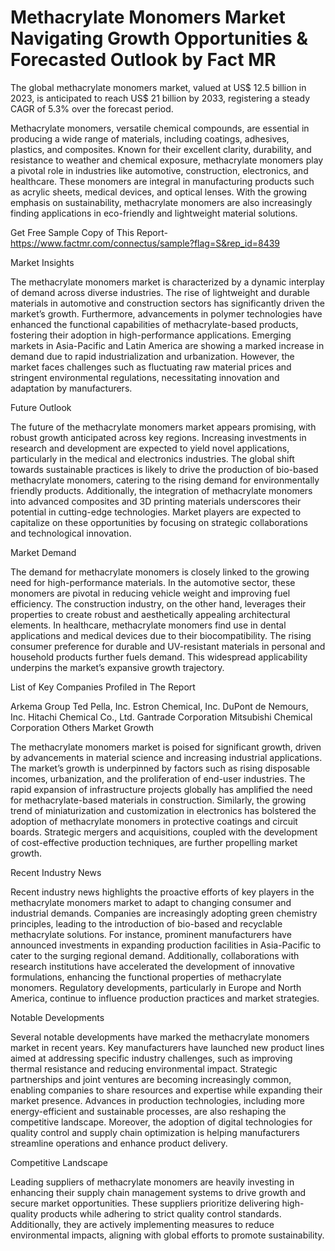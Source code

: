 # Methacrylate Monomers Market Navigating Growth Opportunities & Forecasted Outlook by Fact MR

The global methacrylate monomers market, valued at US$ 12.5 billion in 2023, is anticipated to reach US$ 21 billion by 2033, registering a steady CAGR of 5.3% over the forecast period.

Methacrylate monomers, versatile chemical compounds, are essential in producing a wide range of materials, including coatings, adhesives, plastics, and composites. Known for their excellent clarity, durability, and resistance to weather and chemical exposure, methacrylate monomers play a pivotal role in industries like automotive, construction, electronics, and healthcare. These monomers are integral in manufacturing products such as acrylic sheets, medical devices, and optical lenses. With the growing emphasis on sustainability, methacrylate monomers are also increasingly finding applications in eco-friendly and lightweight material solutions.

Get Free Sample Copy of This Report-https://www.factmr.com/connectus/sample?flag=S&rep_id=8439

Market Insights

The methacrylate monomers market is characterized by a dynamic interplay of demand across diverse industries. The rise of lightweight and durable materials in automotive and construction sectors has significantly driven the market’s growth. Furthermore, advancements in polymer technologies have enhanced the functional capabilities of methacrylate-based products, fostering their adoption in high-performance applications. Emerging markets in Asia-Pacific and Latin America are showing a marked increase in demand due to rapid industrialization and urbanization. However, the market faces challenges such as fluctuating raw material prices and stringent environmental regulations, necessitating innovation and adaptation by manufacturers.

Future Outlook

The future of the methacrylate monomers market appears promising, with robust growth anticipated across key regions. Increasing investments in research and development are expected to yield novel applications, particularly in the medical and electronics industries. The global shift towards sustainable practices is likely to drive the production of bio-based methacrylate monomers, catering to the rising demand for environmentally friendly products. Additionally, the integration of methacrylate monomers into advanced composites and 3D printing materials underscores their potential in cutting-edge technologies. Market players are expected to capitalize on these opportunities by focusing on strategic collaborations and technological innovation.

Market Demand

The demand for methacrylate monomers is closely linked to the growing need for high-performance materials. In the automotive sector, these monomers are pivotal in reducing vehicle weight and improving fuel efficiency. The construction industry, on the other hand, leverages their properties to create robust and aesthetically appealing architectural elements. In healthcare, methacrylate monomers find use in dental applications and medical devices due to their biocompatibility. The rising consumer preference for durable and UV-resistant materials in personal and household products further fuels demand. This widespread applicability underpins the market’s expansive growth trajectory.

List of Key Companies Profiled in The Report

Arkema Group
Ted Pella, Inc.
Estron Chemical, Inc.
DuPont de Nemours, Inc.
Hitachi Chemical Co., Ltd.
Gantrade Corporation
Mitsubishi Chemical Corporation
Others
Market Growth

The methacrylate monomers market is poised for significant growth, driven by advancements in material science and increasing industrial applications. The market’s growth is underpinned by factors such as rising disposable incomes, urbanization, and the proliferation of end-user industries. The rapid expansion of infrastructure projects globally has amplified the need for methacrylate-based materials in construction. Similarly, the growing trend of miniaturization and customization in electronics has bolstered the adoption of methacrylate monomers in protective coatings and circuit boards. Strategic mergers and acquisitions, coupled with the development of cost-effective production techniques, are further propelling market growth.

Recent Industry News

Recent industry news highlights the proactive efforts of key players in the methacrylate monomers market to adapt to changing consumer and industrial demands. Companies are increasingly adopting green chemistry principles, leading to the introduction of bio-based and recyclable methacrylate solutions. For instance, prominent manufacturers have announced investments in expanding production facilities in Asia-Pacific to cater to the surging regional demand. Additionally, collaborations with research institutions have accelerated the development of innovative formulations, enhancing the functional properties of methacrylate monomers. Regulatory developments, particularly in Europe and North America, continue to influence production practices and market strategies.

Notable Developments

Several notable developments have marked the methacrylate monomers market in recent years. Key manufacturers have launched new product lines aimed at addressing specific industry challenges, such as improving thermal resistance and reducing environmental impact. Strategic partnerships and joint ventures are becoming increasingly common, enabling companies to share resources and expertise while expanding their market presence. Advances in production technologies, including more energy-efficient and sustainable processes, are also reshaping the competitive landscape. Moreover, the adoption of digital technologies for quality control and supply chain optimization is helping manufacturers streamline operations and enhance product delivery.

Competitive Landscape

Leading suppliers of methacrylate monomers are heavily investing in enhancing their supply chain management systems to drive growth and secure market opportunities. These suppliers prioritize delivering high-quality products while adhering to strict quality control standards. Additionally, they are actively implementing measures to reduce environmental impacts, aligning with global efforts to promote sustainability.
